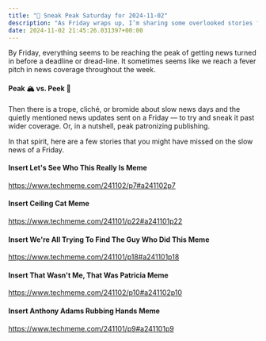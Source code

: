 ```yaml
---
title: "🔮 Sneak Peak Saturday for 2024-11-02"
description: "As Friday wraps up, I’m sharing some overlooked stories from a hectic news week."
date: 2024-11-02 21:45:26.031397+00:00
---
```


<!-- buttondown-editor-mode: fancy --><p>By Friday, everything seems to be reaching the peak of getting news turned in before a deadline or dread-line. It sometimes seems like we reach a fever pitch in news coverage throughout the week.</p><h4>Peak 🏔️ vs. Peek 👀</h4><p>Then there is a trope, cliché, or bromide about slow news days and the quietly mentioned news updates sent on a Friday — to try and sneak it past wider coverage. Or, in a nutshell, peak patronizing publishing.</p><p>In that spirit, here are a few stories that you might have missed on the slow news of a Friday.</p><h4>Insert Let's See Who This Really Is Meme</h4><p><a target="_blank" rel="noopener noreferrer nofollow" href="https://www.techmeme.com/241102/p7#a241102p7">https://www.techmeme.com/241102/p7#a241102p7</a></p><h4>Insert Ceiling Cat Meme</h4><p><a target="_blank" rel="noopener noreferrer nofollow" href="https://www.techmeme.com/241101/p22#a241101p22">https://www.techmeme.com/241101/p22#a241101p22</a></p><h4>Insert We're All Trying To Find The Guy Who Did This Meme</h4><p><a target="_blank" rel="noopener noreferrer nofollow" href="https://www.techmeme.com/241101/p18#a241101p18">https://www.techmeme.com/241101/p18#a241101p18</a></p><h4>Insert That Wasn't Me, That Was Patricia Meme</h4><p><a target="_blank" rel="noopener noreferrer nofollow" href="https://www.techmeme.com/241102/p10#a241102p10">https://www.techmeme.com/241102/p10#a241102p10</a></p><h4>Insert Anthony Adams Rubbing Hands Meme</h4><p><a target="_blank" rel="noopener noreferrer nofollow" href="https://www.techmeme.com/241101/p9#a241101p9">https://www.techmeme.com/241101/p9#a241101p9</a></p>